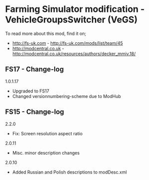 # Farming Simulator modification - VehicleGroupsSwitcher (VeGS)

To read more about this mod, find it on;
- http://fs-uk.com - http://fs-uk.com/mods/list/team/45
- http://modcentral.co.uk - http://modcentral.co.uk/resources/authors/decker_mmiv.18/


## FS17 - Change-log
1.0.1.17
- Upgraded to FS17
- Changed versionnumbering-scheme due to ModHub


## FS15 - Change-log
2.2.0
- Fix: Screen resolution aspect ratio

2.0.11
- Misc. minor description changes

2.0.10
- Added Russian and Polish descriptions to modDesc.xml
